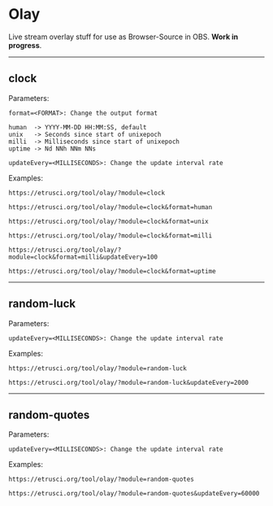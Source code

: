 # Olay

Live stream overlay stuff for use as Browser-Source in OBS. **Work in progress**.

---

## clock

Parameters:

```text
format=<FORMAT>: Change the output format

human  -> YYYY-MM-DD HH:MM:SS, default
unix   -> Seconds since start of unixepoch
milli  -> Milliseconds since start of unixepoch
uptime -> Nd NNh NNm NNs

updateEvery=<MILLISECONDS>: Change the update interval rate
```

Examples:

`https://etrusci.org/tool/olay/?module=clock`

`https://etrusci.org/tool/olay/?module=clock&format=human`

`https://etrusci.org/tool/olay/?module=clock&format=unix`

`https://etrusci.org/tool/olay/?module=clock&format=milli`

`https://etrusci.org/tool/olay/?module=clock&format=milli&updateEvery=100`

`https://etrusci.org/tool/olay/?module=clock&format=uptime`

---

## random-luck

Parameters:

```text
updateEvery=<MILLISECONDS>: Change the update interval rate
```

Examples:

`https://etrusci.org/tool/olay/?module=random-luck`

`https://etrusci.org/tool/olay/?module=random-luck&updateEvery=2000`

---

## random-quotes

Parameters:

```text
updateEvery=<MILLISECONDS>: Change the update interval rate
```

Examples:

`https://etrusci.org/tool/olay/?module=random-quotes`

`https://etrusci.org/tool/olay/?module=random-quotes&updateEvery=60000`
